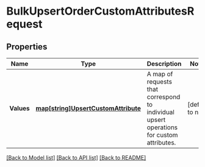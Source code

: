 # BulkUpsertOrderCustomAttributesRequest

## Properties
Name | Type | Description | Notes
------------ | ------------- | ------------- | -------------
**Values** | [**map[string]UpsertCustomAttribute**](UpsertCustomAttribute.md) | A map of requests that correspond to individual upsert operations for custom attributes. | [default to null]

[[Back to Model list]](../README.md#documentation-for-models) [[Back to API list]](../README.md#documentation-for-api-endpoints) [[Back to README]](../README.md)

